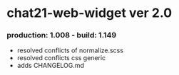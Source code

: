 # chat21-web-widget ver 2.0

### production: 1.008 - build: 1.149
- resolved conflicts of normalize.scss
- resolved conflicts css generic
- adds CHANGELOG.md
